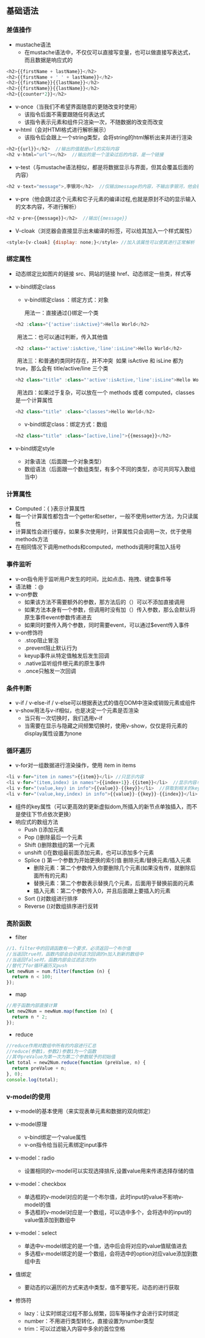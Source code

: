 ## 基础语法

### 差值操作

- mustache语法
  - 在mustache语法中，不仅仅可以直接写变量，也可以做直接写表达式，而且数据是响应式的

```js
<h2>{{firstName + lastName}}</h2>
<h2>{{firstName + ' ' + lastName}}</h2>
<h2>{{firstName}}{{lastName}}</h2>
<h2>{{firstName}}{{lastName}}</h2>
<h2>{{counter*2}}</h2>
```

- v-once（当我们不希望界面随意的更随改变时使用）
  - 该指令后面不需要跟随任何表达式
  - 该指令表示元素和组件只渲染一次，不随数据的改变而改变
- v-html（会对HTMl格式进行解析展示）
  - 该指令后会跟上一个string类型，会将string的html解析出来并进行渲染

```js
<h2>{{url}}</h2>  //输出的值就是url的实际内容
<h2 v-html="url"></h2>  //输出的是一个渲染过后的内容，是一个链接
```

- v-test（与mustache语法相似，都是将数据显示与界面，但其会覆盖后面的内容）

```js
<h2 v-text="message">,李银河</h2>  //仅输出message的内容，不输出李银河，他会覆盖后面的文字内容
```

- v-pre（他会跳过这个元素和它子元素的编译过程,也就是原封不动的显示输入的文本内容，不进行解析）

```js
<h2 v-pre>{{message}}</h2>  //输出{{message}}
```

- V-cloak（浏览器会直接显示出未编译的标签，可以给其加入一个样式属性）

```js
<style>[v-cloak] {display: none;}</style> //加入该属性可以使其进行正常解析
```

### 绑定属性

- 动态绑定比如图片的链接 src、网站的链接 href、动态绑定一些类，样式等

- v-bind绑定class

  - v-bind绑定class ：绑定方式：对象

    用法一：直接通过{}绑定一个类

  ```js
  <h2 :class="{'active':isActive}">Hello World</h2>
  ```

  ​       用法二：也可以通过判断，传入其他值

  ```js
  <h2 :class="'active':isActive,'line':isLine">Hello World</h2>
  ```

  ​       用法三：和普通的类同时存在，并不冲突
  ​     如果 isActive 和 isLine 都为 true，那么会有 title/active/line 三个类

  ```js
  <h2 class="title" :class="'active':isActive,'line':isLine">Hello World</h2>
  ```

  ​      用法四：如果过于复杂，可以放在一个 methods 或者 computed，classes 是一个计算属性

  ```js
  <h2 class="title" :class="classes">Hello World</h2>
  ```

  - v-bind绑定class：绑定方式：数组

  ```js
  <h2 class="title" :class="[active,line]">{{message}}</h2>
  ```

- v-bind绑定style

  - 对象语法（后面跟一个对象类型）
  - 数组语法（后面跟一个数组类型，有多个不同的类型，亦可共同写入数组当中）

### 计算属性

- Computed：{ }表示计算属性
- 每一个计算属性都包含一个getter和setter，一般不使用setter方法，为只读属性
- 计算属性会进行缓存，如果多次使用时，计算属性只会调用一次，优于使用methods方法
- 在相同情况下调用methods和computed，methods调用时需加入括号

### 事件监听

- v-on指令用于监听用户发生的时间，比如点击、拖拽、键盘事件等
- 语法糖 ：@
- v-on参数
  - 如果该方法不需要额外的参数，那方法后的（）可以不添加直接调用
  - 如果方法本身有一个参数，但调用时没有加（）传入参数，那么会默认将原生事件event参数传递进去
  - 如果同时要传入两个参数，同时需要event，可以通过$event传入事件
- v-on修饰符
  - .stop阻止冒泡
  - .prevent阻止默认行为
  - keyup事件从特定值触发后发生回调
  - .native监听组件根元素的原生事件
  - .once只触发一次回调

### 条件判断

- v-if / v-else-if / v-else可以根据表达式的值在DOM中渲染或销毁元素或组件
- v-show用法与v-if相似，也是决定一个元素是否渲染
  - 当只有一次切换时，我们选用v-if
  - 当需要在显示与隐藏之间频繁切换时，使用v-show，仅仅是将元素的display属性设置为none

### 循环遍历

- v-for对一组数据进行渲染操作，使用 item  in  items

```js
<li v-for="item in names">{{item}}</li> //只显示内容
<li v-for="(item,index) in names">{{index+1}}.{{item}}</li>  //显示内容与对应的索引值
<li v-for="(value,key) in info">{{value}}-{{key}}</li>  //获取到相关的key和value两个值
<li v-for="(value,key,index) in info">{{value}}-{{key}}-{{index}}</li> //获取到value,key,index三个值
```

- 组件的key属性（可以更高效的更新虚拟dom,所插入的新节点单独插入，而不是使往下节点依次更换）
- 响应式的数组方法
  - Push ()添加元素
  - Pop ()删除最后一个元素
  - Shift ()删除数组的第一个元素
  - unshift ()在数组最前面添加元素，也可以添加多个元素
  - Splice () 第一个参数为开始更换的索引值  删除元素/替换元素/插入元素
    - 删除元素：第二个参数传入你要删除几个元素(如果没有传，就删除后面所有的元素)
    - 替换元素：第二个参数表示替换几个元素，后面用于替换前面的元素
    - 插入元素：第二个参数传入0，并且后面跟上要插入的元素
  - Sort ()对数组进行排序
  - Reverse ()对数组排序进行反转

### 高阶函数

- filter

```js
//1、filter中的回调函数有一个要求，必须返回一个布尔值
//当返回true时，函数内部会自动将这次回调的n加入到新的数组中
//当返回false时，函数内部会过滤这次的n
//替代了for循环遍历又push
let newNum = num.filter(function (n) {
  return n < 100;
});
```

- map

```js
//用于函数内部直接计算
let new2Num = newNum.map(function (n) {
  return n * 2;
});
```

- reduce

```js
//reduce作用对数组中所有的内容进行汇总
//reduce(参数1，参数2)参数1为一个函数
//其中preValue为第一次为第二个参数赋予的初始值
let total = new2Num.reduce(function (preValue, n) {
  return preValue + n;
}, 0);
console.log(total);
```

### v-model的使用

- v-model的基本使用（来实现表单元素和数据的双向绑定）
- v-model原理
  - v-bind绑定一个value属性
  - v-on指令给当前元素绑定input事件
- v-model：radio
  - 设置相同的v-model可以实现选择排斥,设置value用来传递选择存储的值

- v-model：checkbox
  - 单选框的v-model对应的是一个布尔值，此时input的value不影响v-model的值
  - 多选框的v-model对应是一个数组，可以选中多个，会将选中的input的value值添加到数组中
- v-model：select
  - 单选中v-model绑定的是一个值，选中后会将对应的value值赋值进去
  - 多选框v-model绑定的是一个数组，会将选中的option对应value添加到数组中去
- 值绑定
  - 要动态的以遍历的方式来选中类型，值不要写死，动态的进行获取
- 修饰符
  - lazy：让实时绑定过程不那么频繁，回车等操作才会进行实时绑定
  - number：不用进行类型转化，直接设置为number类型
  - trim：可以过滤输入内容中多余的首位空格





